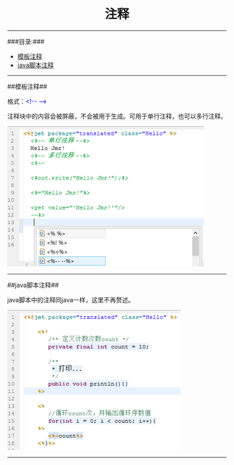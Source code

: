 # <div align="center">注释</div> #

----------

###目录:###

* [模板注释](#1)
* [java脚本注释](#2)

----------

##<span id="1">模板注释</span>##

格式：<font color="blue"><\!-- --> </font>

注释块中的内容会被屏蔽，不会被用于生成。可用于单行注释，也可以多行注释。

![](image/template_comment.png)

----------

##<span id="2">java脚本注释</span>##

java脚本中的注释同java一样，这里不再赘述。

![](image/template_java_comment.png)

----------